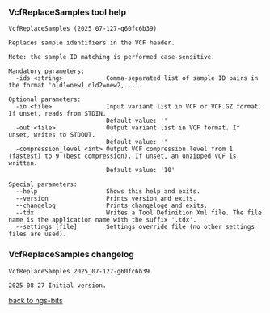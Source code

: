 ### VcfReplaceSamples tool help
	VcfReplaceSamples (2025_07-127-g60fc6b39)
	
	Replaces sample identifiers in the VCF header.
	
	Note: the sample ID matching is performed case-sensitive.
	
	Mandatory parameters:
	  -ids <string>            Comma-separated list of sample ID pairs in the format 'old1=new1,old2=new2,...'.
	
	Optional parameters:
	  -in <file>               Input variant list in VCF or VCF.GZ format. If unset, reads from STDIN.
	                           Default value: ''
	  -out <file>              Output variant list in VCF format. If unset, writes to STDOUT.
	                           Default value: ''
	  -compression_level <int> Output VCF compression level from 1 (fastest) to 9 (best compression). If unset, an unzipped VCF is written.
	                           Default value: '10'
	
	Special parameters:
	  --help                   Shows this help and exits.
	  --version                Prints version and exits.
	  --changelog              Prints changeloge and exits.
	  --tdx                    Writes a Tool Definition Xml file. The file name is the application name with the suffix '.tdx'.
	  --settings [file]        Settings override file (no other settings files are used).
	
### VcfReplaceSamples changelog
	VcfReplaceSamples 2025_07-127-g60fc6b39
	
	2025-08-27 Initial version.
[back to ngs-bits](https://github.com/imgag/ngs-bits)